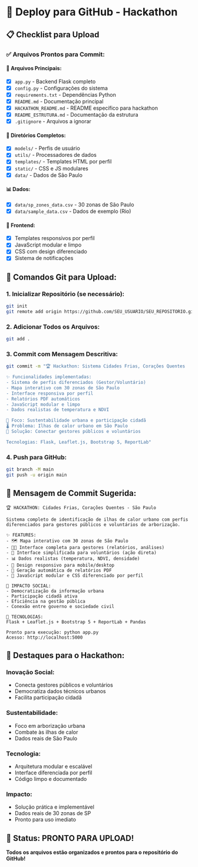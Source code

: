 # 🚀 Deploy para GitHub - Hackathon

## 📋 Checklist para Upload

### ✅ Arquivos Prontos para Commit:

#### **📄 Arquivos Principais:**
- [x] `app.py` - Backend Flask completo
- [x] `config.py` - Configurações do sistema
- [x] `requirements.txt` - Dependências Python
- [x] `README.md` - Documentação principal
- [x] `HACKATHON_README.md` - README específico para hackathon
- [x] `README_ESTRUTURA.md` - Documentação da estrutura
- [x] `.gitignore` - Arquivos a ignorar

#### **📁 Diretórios Completos:**
- [x] `models/` - Perfis de usuário
- [x] `utils/` - Processadores de dados
- [x] `templates/` - Templates HTML por perfil
- [x] `static/` - CSS e JS modulares
- [x] `data/` - Dados de São Paulo

#### **📊 Dados:**
- [x] `data/sp_zones_data.csv` - 30 zonas de São Paulo
- [x] `data/sample_data.csv` - Dados de exemplo (Rio)

#### **🎨 Frontend:**
- [x] Templates responsivos por perfil
- [x] JavaScript modular e limpo
- [x] CSS com design diferenciado
- [x] Sistema de notificações

## 🔧 Comandos Git para Upload:

### 1. Inicializar Repositório (se necessário):
```bash
git init
git remote add origin https://github.com/SEU_USUARIO/SEU_REPOSITORIO.git
```

### 2. Adicionar Todos os Arquivos:
```bash
git add .
```

### 3. Commit com Mensagem Descritiva:
```bash
git commit -m "🏆 Hackathon: Sistema Cidades Frias, Corações Quentes

✨ Funcionalidades implementadas:
- Sistema de perfis diferenciados (Gestor/Voluntário)
- Mapa interativo com 30 zonas de São Paulo
- Interface responsiva por perfil
- Relatórios PDF automáticos
- JavaScript modular e limpo
- Dados realistas de temperatura e NDVI

🎯 Foco: Sustentabilidade urbana e participação cidadã
🌡️ Problema: Ilhas de calor urbano em São Paulo
👥 Solução: Conectar gestores públicos e voluntários

Tecnologias: Flask, Leaflet.js, Bootstrap 5, ReportLab"
```

### 4. Push para GitHub:
```bash
git branch -M main
git push -u origin main
```

## 📝 Mensagem de Commit Sugerida:

```
🏆 HACKATHON: Cidades Frias, Corações Quentes - São Paulo

Sistema completo de identificação de ilhas de calor urbano com perfis 
diferenciados para gestores públicos e voluntários de arborização.

✨ FEATURES:
- 🗺️ Mapa interativo com 30 zonas de São Paulo
- 👨‍💼 Interface completa para gestores (relatórios, análises)
- 🌳 Interface simplificada para voluntários (ação direta)
- 📊 Dados realistas (temperatura, NDVI, densidade)
- 📱 Design responsivo para mobile/desktop
- 📄 Geração automática de relatórios PDF
- 🎨 JavaScript modular e CSS diferenciado por perfil

🎯 IMPACTO SOCIAL:
- Democratização da informação urbana
- Participação cidadã ativa
- Eficiência na gestão pública
- Conexão entre governo e sociedade civil

🚀 TECNOLOGIAS:
Flask + Leaflet.js + Bootstrap 5 + ReportLab + Pandas

Pronto para execução: python app.py
Acesso: http://localhost:5000
```

## 🌟 Destaques para o Hackathon:

### **Inovação Social:**
- Conecta gestores públicos e voluntários
- Democratiza dados técnicos urbanos
- Facilita participação cidadã

### **Sustentabilidade:**
- Foco em arborização urbana
- Combate às ilhas de calor
- Dados reais de São Paulo

### **Tecnologia:**
- Arquitetura modular e escalável
- Interface diferenciada por perfil
- Código limpo e documentado

### **Impacto:**
- Solução prática e implementável
- Dados reais de 30 zonas de SP
- Pronto para uso imediato

## 🎉 Status: PRONTO PARA UPLOAD!

**Todos os arquivos estão organizados e prontos para o repositório do GitHub!**
